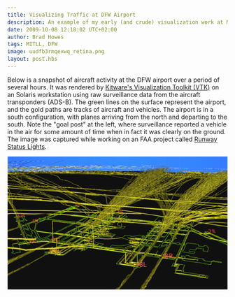 ```yaml
--- 
title: Visualizing Traffic at DFW Airport
description: An example of my early (and crude) visualization work at MIT/LL with surveillance systems data.
date: 2009-10-08 12:18:02 UTC+02:00
author: Brad Howes
tags: MITLL, DFW
image: uudfb3rmqexwq_retina.png
layout: post.hbs
---
```


Below is a snapshot of aircraft activity at the DFW airport over a period of several hours. It was rendered by
[Kitware's Visualization Toolkit (VTK)](http://www.kitware.com/opensource/vtk.html) on an Solaris workstation
using raw surveillance data from the aircraft transponders (ADS-B). The green lines on the surface represent the
airport, and the gold paths are tracks of aircraft and vehicles. The airport is in a south configuration, with
planes arriving from the north and departing to the south. Note the "goal post" at the left, where surveillance
reported a vehicle in the air for some amount of time when in fact it was clearly on the ground. The image was
captured while working on an FAA project called [Runway Status Lights](http://rwsl.ll.mit.edu/index.html).

![](uudfb3rmqexwq_retina.png)
